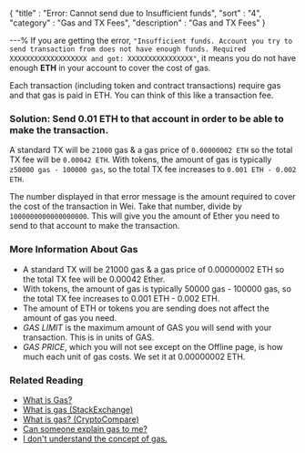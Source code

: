 {
"title"       : "Error: Cannot send due to Insufficient funds",
"sort"        : "4",
"category"    : "Gas and TX Fees",
"description" : "Gas and TX Fees"
}

---%
If you are getting the error, `"Insufficient funds. Account you try to send transaction from does not have enough funds. Required XXXXXXXXXXXXXXXXXXX and got: XXXXXXXXXXXXXXXX"`, it means you do not have enough **ETH** in your account to cover the cost of gas.

Each transaction (including token and contract transactions) require gas and that gas is paid in ETH. You can think of this like a transaction fee.

### Solution: Send 0.01 ETH to that account in order to be able to make the transaction.

A standard TX will be `21000` gas & a gas price of `0.00000002 ETH` so the total TX fee will be `0.00042 ETH`. With tokens, the amount of gas is typically `z50000 gas - 100000 gas`, so the total TX fee increases to `0.001 ETH - 0.002 ETH`.

The number displayed in that error message is the amount required to cover the cost of the transaction in Wei. Take that number, divide by `1000000000000000000`. This will give you the amount of Ether you need to send to that account to make the transaction.

### More Information About Gas

*   A standard TX will be 21000 gas & a gas price of 0.00000002 ETH so the total TX fee will be 0.00042 Ether.
*   With tokens, the amount of gas is typically 50000 gas - 100000 gas, so the total TX fee increases to 0.001 ETH - 0.002 ETH.
*   The amount of ETH or tokens you are sending <span>does not</span> affect the amount of gas you need.
*   _GAS LIMIT_ is the maximum amount of GAS you will send with your transaction. This is in units of GAS.
*   _GAS PRICE_, which you will not see except on the Offline page, is how much each unit of gas costs. We set it at 0.00000002 ETH.

### Related Reading

*   [What is Gas?](https://myetherwallet.github.io/knowledge-base/what-is-gas)
*   [What is gas (StackExchange)](https://ethereum.stackexchange.com/questions/3/what-is-gas-and-transaction-fee-in-ethereum)
*   [What is gas? (CryptoCompare)](https://www.cryptocompare.com/coins/guides/what-is-the-gas-in-ethereum/)
*   [Can someone explain gas to me?](https://www.reddit.com/r/ethereum/comments/271qdz/can_someone_explain_the_concept_of_gas_in_ethereum/)
*   [I don't understand the concept of gas.](https://www.reddit.com/r/ethereum/comments/3fnpr1/can_someone_possibly_explain_the_concept_of/)
